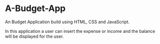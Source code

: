 # A-Budget-App
An Budget Application build using HTML, CSS and JavaScript.

In this application a user can insert the expense or income and the balance will be displayed for the user.
